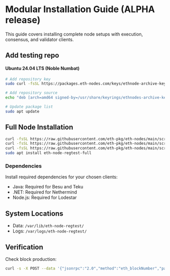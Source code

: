 # Modular Installation Guide (ALPHA release)

This guide covers installing complete node setups with execution, consensus, and validator clients.

## Add testing repo 

#### Ubuntu 24.04 LTS (Noble Numbat)
```bash
# Add repository key
sudo curl -fsSL https://packages.eth-nodes.com/keys/ethnode-archive-keyring.asc -o /usr/share/keyrings/ethnodes-archive-keyring.asc

# Add repository source
echo "deb [arch=amd64 signed-by=/usr/share/keyrings/ethnodes-archive-keyring.asc] http://packages.eth-nodes.com/noble-testing noble main" | sudo tee -a /etc/apt/sources.list.d/ethnodes.list

# Update package list
sudo apt update
```

## Full Node Installation
```bash
curl -fsSL https://raw.githubusercontent.com/eth-pkg/eth-nodes/main/scripts/install-java.sh | bash
curl -fsSL https://raw.githubusercontent.com/eth-pkg/eth-nodes/main/scripts/install-nodejs.sh | bash
curl -fsSL https://raw.githubusercontent.com/eth-pkg/eth-nodes/main/scripts/install-dotnet.sh | bash
sudo apt install eth-node-regtest-full
```

### Dependencies
Install required dependencies for your chosen clients:
- Java: Required for Besu and Teku
- .NET: Required for Nethermind
- Node.js: Required for Lodestar


## System Locations
- Data: `/var/lib/eth-node-regtest/`
- Logs: `/var/logs/eth-node-regtest/`

## Verification
Check block production:
```bash
curl -s -X POST --data '{"jsonrpc":"2.0","method":"eth_blockNumber","params":[],"id":0}' -H "Content-Type: application/json" http://localhost:8545
```
